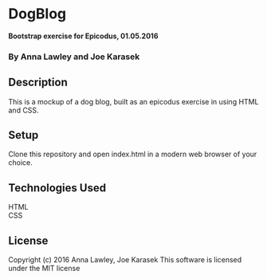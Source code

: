 # DogBlog
**Bootstrap exercise for Epicodus, 01.05.2016**
### By Anna Lawley and Joe Karasek


## Description
This is a mockup of a dog blog, built as an epicodus exercise in using HTML and CSS.

## Setup
Clone this repository and open index.html in a modern  web browser of your choice.


## Technologies Used
HTML  
CSS

## License
Copyright (c) 2016 Anna Lawley, Joe Karasek
This software is licensed under the MIT license
